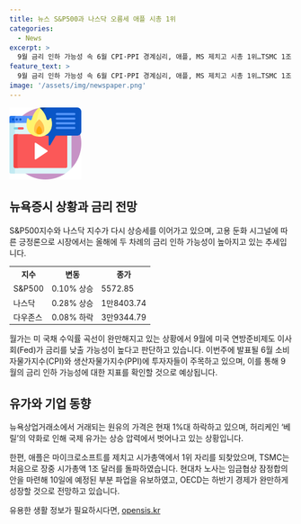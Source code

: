 ```yaml
---
title: 뉴스 S&P500과 나스닥 오름세 애플 시총 1위
categories:
  - News
excerpt: >
  9월 금리 인하 가능성 속 6월 CPI·PPI 경계심리, 애플, MS 제치고 시총 1위…TSMC 1조 달러 터치 현대차 노사 임금협상 잠정합의안 마련 - S&P500과 나스닥 지수의 상승세가 이어지며, 투자자들은 6월 CPI와 PPI 발표를 예의주시하고 있다. 애플이 마이크로소프트를 제치고 시가총액 1위로 올라섰고, TSMC는 시총 1조 달러를 돌파했다. 또한, 현대차 노사는 임금협상 잠정합의안을 마련하여 파업 유보되었으며, OECD는 올 하반기 완만한 성장을 예상하고 있다. 9월의 금리인하 가능성이 높아지고 있는 상황에서 주목해야 할 뉴스들이 소개되었다.
feature_text: >
  9월 금리 인하 가능성 속 6월 CPI·PPI 경계심리, 애플, MS 제치고 시총 1위…TSMC 1조 달러 터치 현대차 노사 임금협상 잠정합의안 마련 - S&P500과 나스닥 지수의 상승세가 이어지며, 투자자들은 6월 CPI와 PPI 발표를 예의주시하고 있다. 애플이 마이크로소프트를 제치고 시가총액 1위로 올라섰고, TSMC는 시총 1조 달러를 돌파했다. 또한, 현대차 노사는 임금협상 잠정합의안을 마련하여 파업 유보되었으며, OECD는 올 하반기 완만한 성장을 예상하고 있다. 9월의 금리인하 가능성이 높아지고 있는 상황에서 주목해야 할 뉴스들이 소개되었다.
image: '/assets/img/newspaper.png'
---
```


<p><img src="/assets/img/news.png" alt="rentncar 속보" /></p>

<h2 data-ke-size="size26">뉴욕증시 상황과 금리 전망</h2>

<p data-ke-size="size16">S&P500지수와 나스닥 지수가 다시 상승세를 이어가고 있으며, 고용 둔화 시그널에 따른 긍정론으로 시장에서는 올해에 두 차례의 금리 인하 가능성이 높아지고 있는 추세입니다.</p>

<table>
  <tr>
    <th>지수</th>
    <th>변동</th>
    <th>종가</th>
  </tr>
  <tr>
    <td>S&P500</td>
    <td>0.10% 상승</td>
    <td>5572.85</td>
  </tr>
  <tr>
    <td>나스닥</td>
    <td>0.28% 상승</td>
    <td>1만8403.74</td>
  </tr>
  <tr>
    <td>다우존스</td>
    <td>0.08% 하락</td>
    <td>3만9344.79</td>
  </tr>
</table>

<p data-ke-size="size16">월가는 미 국채 수익률 곡선이 완만해지고 있는 상황에서 9월에 미국 연방준비제도 이사회(Fed)가 금리를 낮출 가능성이 높다고 판단하고 있습니다. 이번주에 발표될 6월 소비자물가지수(CPI)와 생산자물가지수(PPI)에 투자자들이 주목하고 있으며, 이를 통해 9월의 금리 인하 가능성에 대한 지표를 확인할 것으로 예상됩니다.</p>

<h2 data-ke-size="size26">유가와 기업 동향</h2>

<p data-ke-size="size16">뉴욕상업거래소에서 거래되는 원유의 가격은 현재 1%대 하락하고 있으며, 허리케인 ‘베릴’의 약화로 인해 국제 유가는 상승 압력에서 벗어나고 있는 상황입니다.</p>

<p data-ke-size="size16">한편, 애플은 마이크로소프트를 제치고 시가총액에서 1위 자리를 되찾았으며, TSMC는 처음으로 장중 시가총액 1조 달러를 돌파하였습니다. 현대차 노사는 임금협상 잠정합의안을 마련해 10일에 예정된 부분 파업을 유보하였고, OECD는 하반기 경제가 완만하게 성장할 것으로 전망하고 있습니다.</p>
유용한 생활 정보가 필요하시다면, <a href="https://opensis.kr" rel="dofollow">opensis.kr</a>


